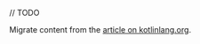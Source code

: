 [//]: # (title: Make your Android app work on iOS)

// TODO

Migrate content from the [article on kotlinlang.org](https://kotlinlang.org/docs/multiplatform-mobile-integrate-in-existing-app.html).
